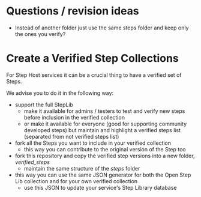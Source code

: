 # Questions / revision ideas

* Instead of another folder just use the same steps folder and keep only the ones you verify?


# Create a Verified Step Collections

For Step Host services it can be a crucial thing to have a verified
set of Steps.

We advise you to do it in the following way:

* support the full StepLib
  * make it available for admins / testers to test and verify new steps before
    inclusion in the verified collection
  * or make it available for everyone (good for supporting community developed steps)
    but maintain and highlight a verified steps list (separated from not verified steps list)
* fork all the Steps you want to include in your verified collection
  * this way you can contribute to the original version of the Step too
* fork this repository and copy the verified step versions into a new folder, *verified_steps*
  * maintain the same structure of the *steps* folder
* this way you can use the same JSON generator for both the Open Step Lib collection
  and for your own verified collection
  * use this JSON to update your service's Step Library database
